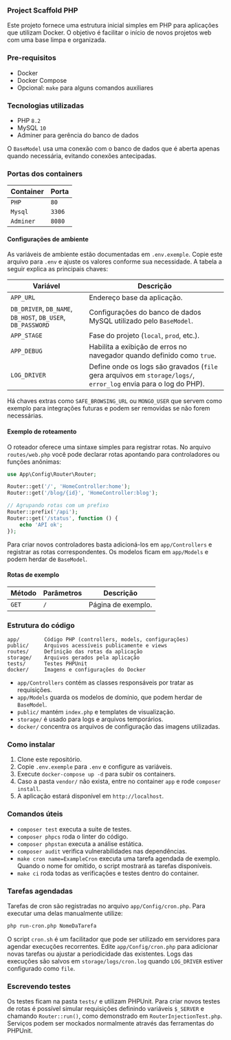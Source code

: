 ### Project Scaffold PHP

Este projeto fornece uma estrutura inicial simples em PHP para aplicações que utilizam Docker. O objetivo é facilitar o início de novos projetos web com uma base limpa e organizada.

### Pre-requisitos

- Docker
- Docker Compose
- Opcional: `make` para alguns comandos auxiliares

### Tecnologias utilizadas

- PHP `8.2`
- MySQL `10`
- Adminer para gerência do banco de dados

O `BaseModel` usa uma conexão com o banco de dados que é aberta apenas quando
necessária, evitando conexões antecipadas.

### Portas dos containers

|Container|Porta|
|---------|-----|
|`PHP`|`80`|
|`Mysql`|`3306`|
|`Adminer`|`8080`|

#### Configurações de ambiente

As variáveis de ambiente estão documentadas em `.env.exemple`. Copie este arquivo para `.env` e ajuste os valores conforme sua necessidade. A tabela a seguir explica as principais chaves:

|Variável|Descrição|
|---|---|
|`APP_URL`|Endereço base da aplicação.|
|`DB_DRIVER`, `DB_NAME`, `DB_HOST`, `DB_USER`, `DB_PASSWORD`|Configurações do banco de dados MySQL utilizado pelo `BaseModel`.|
|`APP_STAGE`|Fase do projeto (`local`, `prod`, etc.).|
|`APP_DEBUG`|Habilita a exibição de erros no navegador quando definido como `true`.|
|`LOG_DRIVER`|Define onde os logs são gravados (`file` gera arquivos em `storage/logs/`, `error_log` envia para o log do PHP).|

Há chaves extras como `SAFE_BROWSING_URL` ou `MONGO_USER` que servem como exemplo para integrações futuras e podem ser removidas se não forem necessárias.

#### Exemplo de roteamento

O roteador oferece uma sintaxe simples para registrar rotas. No arquivo `routes/web.php` você pode declarar rotas apontando para controladores ou funções anônimas:

```php
use App\Config\Router\Router;

Router::get('/', 'HomeController:home');
Router::get('/blog/{id}', 'HomeController:blog');

// Agrupando rotas com um prefixo
Router::prefix('/api');
Router::get('/status', function () {
    echo 'API ok';
});
```

Para criar novos controladores basta adicioná-los em `app/Controllers` e registrar as rotas correspondentes. Os modelos ficam em `app/Models` e podem herdar de `BaseModel`.

#### Rotas de exemplo

|Método|Parâmetros|Descrição|
|---|---|---|
|`GET`|`/`|Página de exemplo.|

### Estrutura do código

```
app/        Código PHP (controllers, models, configurações)
public/     Arquivos acessíveis publicamente e views
routes/     Definição das rotas da aplicação
storage/    Arquivos gerados pela aplicação
tests/      Testes PHPUnit
docker/     Imagens e configurações do Docker
```

* `app/Controllers` contém as classes responsáveis por tratar as requisições.
* `app/Models` guarda os modelos de domínio, que podem herdar de `BaseModel`.
* `public/` mantém `index.php` e templates de visualização.
* `storage/` é usado para logs e arquivos temporários.
* `docker/` concentra os arquivos de configuração das imagens utilizadas.

### Como instalar

1. Clone este repositório.
2. Copie `.env.exemple` para `.env` e configure as variáveis.
3. Execute `docker-compose up -d` para subir os containers.
4. Caso a pasta `vendor/` não exista, entre no container `app` e rode `composer install`.
5. A aplicação estará disponível em `http://localhost`.

### Comandos úteis

- `composer test` executa a suite de testes.
- `composer phpcs` roda o linter do código.
- `composer phpstan` executa a análise estática.
- `composer audit` verifica vulnerabilidades nas dependências.
- `make cron name=ExampleCron` executa uma tarefa agendada de exemplo. Quando o nome for omitido, o script mostrará as tarefas disponíveis.
- `make ci` roda todas as verificações e testes dentro do container.

### Tarefas agendadas

Tarefas de cron são registradas no arquivo `app/Config/cron.php`. Para executar
uma delas manualmente utilize:

```sh
php run-cron.php NomeDaTarefa
```

O script `cron.sh` é um facilitador que pode ser utilizado em servidores para
agendar execuções recorrentes. Edite `app/Config/cron.php` para adicionar novas
tarefas ou ajustar a periodicidade das existentes. Logs das execuções são salvos
em `storage/logs/cron.log` quando `LOG_DRIVER` estiver configurado como `file`.

### Escrevendo testes

Os testes ficam na pasta `tests/` e utilizam PHPUnit. Para criar novos testes de
rotas é possível simular requisições definindo variáveis `$_SERVER` e chamando
`Router::run()`, como demonstrado em `RouterInjectionTest.php`. Serviços podem
ser mockados normalmente através das ferramentas do PHPUnit.
